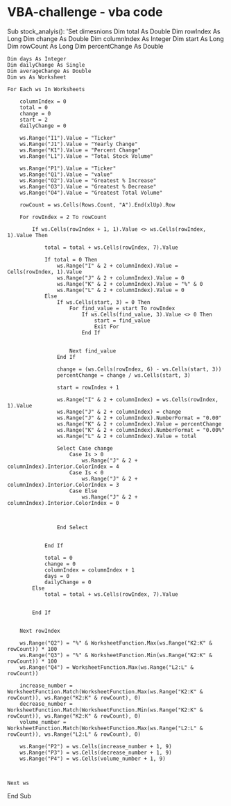 # VBA-challenge - vba code 

Sub stock_analyis():
    'Set dimesnions
    Dim total As Double
    Dim rowIndex As Long
    Dim change As Double
    Dim columnIndex As Integer
    Dim start As Long
    Dim rowCount As Long
    Dim percentChange As Double
    
    Dim days As Integer
    Dim dailyChange As Single
    Dim averageChange As Double
    Dim ws As Worksheet
    
    For Each ws In Worksheets
    
        columnIndex = 0
        total = 0
        change = 0
        start = 2
        dailyChange = 0
        
        ws.Range("I1").Value = "Ticker"
        ws.Range("J1").Value = "Yearly Change"
        ws.Range("K1").Value = "Percent Change"
        ws.Range("L1").Value = "Total Stock Volume"
        
        ws.Range("P1").Value = "Ticker"
        ws.Range("Q1").Value = "value"
        ws.Range("O2").Value = "Greatest % Increase"
        ws.Range("O3").Value = "Greatest % Decrease"
        ws.Range("O4").Value = "Greatest Total Volume"
        
        rowCount = ws.Cells(Rows.Count, "A").End(xlUp).Row
        
        For rowIndex = 2 To rowCount
        
            If ws.Cells(rowIndex + 1, 1).Value <> ws.Cells(rowIndex, 1).Value Then
            
                total = total + ws.Cells(rowIndex, 7).Value
                
                If total = 0 Then
                    ws.Range("I" & 2 + columnIndex).Value = Cells(rowIndex, 1).Value
                    ws.Range("J" & 2 + columnIndex).Value = 0
                    ws.Range("K" & 2 + columnIndex).Value = "%" & 0
                    ws.Range("L" & 2 + columnIndex).Value = 0
                Else
                    If ws.Cells(start, 3) = 0 Then
                        For find_value = start To rowIndex
                            If ws.Cells(find_value, 3).Value <> 0 Then
                                start = find_value
                                Exit For
                            End If
                            
                        
                        Next find_value
                    End If
                    
                    change = (ws.Cells(rowIndex, 6) - ws.Cells(start, 3))
                    percentChange = change / ws.Cells(start, 3)
                    
                    start = rowIndex + 1
                    
                    ws.Range("I" & 2 + columnIndex) = ws.Cells(rowIndex, 1).Value
                    ws.Range("J" & 2 + columnIndex) = change
                    ws.Range("J" & 2 + columnIndex).NumberFormat = "0.00"
                    ws.Range("K" & 2 + columnIndex).Value = percentChange
                    ws.Range("K" & 2 + columnIndex).NumberFormat = "0.00%"
                    ws.Range("L" & 2 + columnIndex).Value = total
                    
                    Select Case change
                        Case Is > 0
                            ws.Range("J" & 2 + columnIndex).Interior.ColorIndex = 4
                        Case Is < 0
                            ws.Range("J" & 2 + columnIndex).Interior.ColorIndex = 3
                        Case Else
                            ws.Range("J" & 2 + columnIndex).Interior.ColorIndex = 0
                            
                        
                    
                    End Select
                    
                
                End If
                
                total = 0
                change = 0
                columnIndex = columnIndex + 1
                days = 0
                dailyChange = 0
            Else
                total = total + ws.Cells(rowIndex, 7).Value
                 
            
            End If
            
        
        Next rowIndex
        
        ws.Range("Q2") = "%" & WorksheetFunction.Max(ws.Range("K2:K" & rowCount)) * 100
        ws.Range("Q3") = "%" & WorksheetFunction.Min(ws.Range("K2:K" & rowCount)) * 100
        ws.Range("Q4") = WorksheetFunction.Max(ws.Range("L2:L" & rowCount))
        
        increase_number = WorksheetFunction.Match(WorksheetFunction.Max(ws.Range("K2:K" & rowCount)), ws.Range("K2:K" & rowCount), 0)
        decrease_number = WorksheetFunction.Match(WorksheetFunction.Min(ws.Range("K2:K" & rowCount)), ws.Range("K2:K" & rowCount), 0)
        volume_number = WorksheetFunction.Match(WorksheetFunction.Max(ws.Range("L2:L" & rowCount)), ws.Range("L2:L" & rowCount), 0)
        
        ws.Range("P2") = ws.Cells(increase_number + 1, 9)
        ws.Range("P3") = ws.Cells(decrease_number + 1, 9)
        ws.Range("P4") = ws.Cells(volume_number + 1, 9)
        
                
    
    Next ws
    
End Sub


